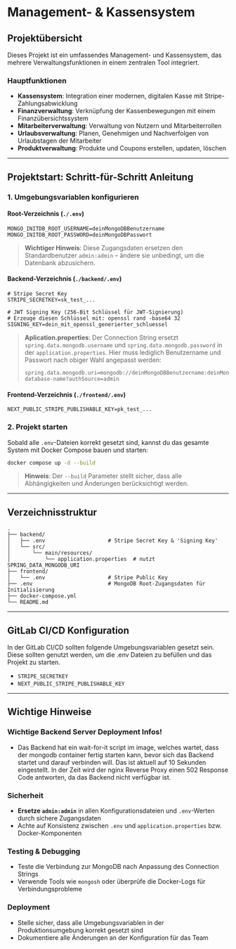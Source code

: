 # Management- & Kassensystem

## Projektübersicht

Dieses Projekt ist ein umfassendes Management- und Kassensystem, das mehrere Verwaltungsfunktionen in einem zentralen Tool integriert.

### Hauptfunktionen

- **Kassensystem**: Integration einer modernen, digitalen Kasse mit Stripe-Zahlungsabwicklung
- **Finanzverwaltung**: Verknüpfung der Kassenbewegungen mit einem Finanzübersichtssystem
- **Mitarbeiterverwaltung**: Verwaltung von Nutzern und Mitarbeiterrollen
- **Urlaubsverwaltung**: Planen, Genehmigen und Nachverfolgen von Urlaubstagen der Mitarbeiter
- **Produktverwaltung**: Produkte und Coupons erstellen, updaten, löschen
---

## Projektstart: Schritt-für-Schritt Anleitung

### 1. Umgebungsvariablen konfigurieren

#### Root-Verzeichnis (`./.env`)
```env
MONGO_INITDB_ROOT_USERNAME=deinMongoDBBenutzername
MONGO_INITDB_ROOT_PASSWORD=deinMongoDBPasswort
```

> **Wichtiger Hinweis**: Diese Zugangsdaten ersetzen den Standardbenutzer `admin:admin` – ändere sie unbedingt, um die Datenbank abzusichern.

#### Backend-Verzeichnis (`./backend/.env`)
```env
# Stripe Secret Key
STRIPE_SECRETKEY=sk_test_...

# JWT Signing Key (256-Bit Schlüssel für JWT-Signierung)
# Erzeuge diesen Schlüssel mit: openssl rand -base64 32
SIGNING_KEY=dein_mit_openssl_generierter_schluessel

```

> **Aplication.properties**: Der Connection String ersetzt `spring.data.mongodb.username` und `spring.data.mongodb.password` in der `application.properties`. Hier muss lediglich Benutzername und Passwort nach obiger Wahl angepasst werden:
> ```properties
> spring.data.mongodb.uri=mongodb://deinMongoDBBenutzername:deinMongoDBPasswort@mongo:27017/your-database-name?authSource=admin
> ```

#### Frontend-Verzeichnis (`./frontend/.env`)
```env
NEXT_PUBLIC_STRIPE_PUBLISHABLE_KEY=pk_test_...
```

### 2. Projekt starten

Sobald alle `.env`-Dateien korrekt gesetzt sind, kannst du das gesamte System mit Docker Compose bauen und starten:

```bash
docker compose up -d --build
```

> **Hinweis**: Der `--build` Parameter stellt sicher, dass alle Abhängigkeiten und Änderungen berücksichtigt werden.

---

## Verzeichnisstruktur

```
.
├── backend/
│   ├── .env                    # Stripe Secret Key & 'Signing Key'
│   └── src/
│       └── main/resources/
│           └── application.properties  # nutzt SPRING_DATA_MONGODB_URI
├── frontend/
│   └── .env                    # Stripe Public Key
├── .env                        # MongoDB Root-Zugangsdaten für Initialisierung
├── docker-compose.yml
└── README.md
```

---

## GitLab CI/CD Konfiguration

In der GitLab CI/CD sollten folgende Umgebungsvariablen gesetzt sein. Diese sollten genutzt werden, um die .env Dateien zu befüllen und das Projekt zu starten.

- `STRIPE_SECRETKEY`
- `NEXT_PUBLIC_STRIPE_PUBLISHABLE_KEY`

---

## Wichtige Hinweise

### Wichtige Backend Server Deployment Infos!
- Das Backend hat ein wait-for-it script im image, welches wartet, dass der mongodb container fertig starten kann, bevor sich das Backend startet und darauf verbinden will. Das ist aktuell auf 10 Sekunden eingestellt. In der Zeit wird der nginx Reverse Proxy einen 502 Response Code antworten, da das Backend nicht verfügbar ist.


### Sicherheit
- **Ersetze `admin:admin`** in allen Konfigurationsdateien und `.env`-Werten durch sichere Zugangsdaten
- Achte auf Konsistenz zwischen `.env` und `application.properties` bzw. Docker-Komponenten

### Testing & Debugging
- Teste die Verbindung zur MongoDB nach Anpassung des Connection Strings
- Verwende Tools wie `mongosh` oder überprüfe die Docker-Logs für Verbindungsprobleme

### Deployment
- Stelle sicher, dass alle Umgebungsvariablen in der Produktionsumgebung korrekt gesetzt sind
- Dokumentiere alle Änderungen an der Konfiguration für das Team